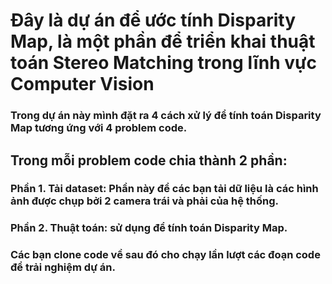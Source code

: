 # Đây là dự án để ước tính Disparity Map, là một phần để triển khai thuật toán Stereo Matching trong lĩnh vực Computer Vision
### Trong dự án này mình đặt ra 4 cách xử lý để tính toán Disparity Map tương ứng với 4 problem code.
## Trong mỗi problem code chia thành 2 phần: 
### Phần 1. Tải dataset: Phần này để các bạn tải dữ liệu là các hình ảnh được chụp bởi 2 camera trái và phải của hệ thống. 
### Phần 2. Thuật toán: sử dụng để tính toán Disparity Map. 
### Các bạn clone code về sau đó cho chạy lần lượt các đoạn code để trải nghiệm dự án.
  
